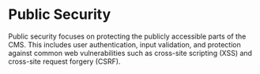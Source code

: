
# Public Security

Public security focuses on protecting the publicly accessible parts of the CMS. This includes user authentication, input validation, and protection against common web vulnerabilities such as cross-site scripting (XSS) and cross-site request forgery (CSRF).
